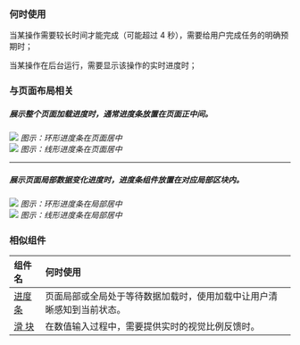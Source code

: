 ### 何时使用

当某操作需要较长时间才能完成（可能超过 4 秒），需要给用户完成任务的明确预期时；

当某操作在后台运行，需要显示该操作的实时进度时；

### 与页面布局相关

##### 展示整个页面加载进度时，通常进度条放置在页面正中间。

<div class="legend">
  <div class="item">
    <img src="https://tdesign.gtimg.com/site/design/guide/progress/progress-1@2x.png" />
    <em>图示：环形进度条在页面居中</em>
  </div>

  <div class="item">
    <img src="https://tdesign.gtimg.com/site/design/guide/progress/progress-2@2x.png" />
    <em>图示：线形进度条在页面居中</em>
  </div>
</div>

<hr />

##### 展示页面局部数据变化进度时，进度条组件放置在对应局部区块内。

<div class="legend">
  <div class="item">
    <img src="https://tdesign.gtimg.com/site/design/guide/progress/progress-3@2x.png" />
    <em>图示：环形进度条在局部居中</em>
  </div>

  <div class="item">
    <img src="https://tdesign.gtimg.com/site/design/guide/progress/progress-4@2x.png" />
    <em>图示：线形进度条在局部居中</em>
  </div>
</div>

### 相似组件

| 组件名               | 何时使用                                                               |
| :------------------- | :--------------------------------------------------------------------- |
| [进度条](./progress) | 页面局部或全局处于等待数据加载时，使用加载中让用户清晰感知到当前状态。 |
| [滑 块](./slider)    | 在数值输入过程中，需要提供实时的视觉比例反馈时。                       |
